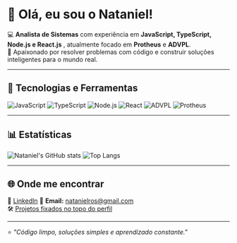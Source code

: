# 👋 Olá, eu sou o Nataniel!

💻 **Analista de Sistemas** com experiência em **JavaScript, TypeScript, Node.js e React.js** , atualmente focado em **Protheus** e **ADVPL**.  
🎯 Apaixonado por resolver problemas com código e construir soluções inteligentes para o mundo real.

---

## 🧰 Tecnologias e Ferramentas
![JavaScript](https://img.shields.io/badge/JavaScript-F7DF1E?style=for-the-badge&logo=javascript&logoColor=000)
![TypeScript](https://img.shields.io/badge/TypeScript-3178C6?style=for-the-badge&logo=typescript&logoColor=white)
![Node.js](https://img.shields.io/badge/Node.js-339933?style=for-the-badge&logo=node.js&logoColor=white)
![React](https://img.shields.io/badge/React-20232A?style=for-the-badge&logo=react&logoColor=61DAFB)
![ADVPL](https://img.shields.io/badge/ADVPL-003366?style=for-the-badge&logo=totvs&logoColor=white)
![Protheus](https://img.shields.io/badge/Protheus-007ACC?style=for-the-badge)

---

## 📊 Estatísticas
![Nataniel's GitHub stats](https://github-readme-stats.vercel.app/api?username=natanros&show_icons=true&theme=tokyonight)
![Top Langs](https://github-readme-stats.vercel.app/api/top-langs/?username=natanros&layout=compact&theme=tokyonight)

---

## 🌐 Onde me encontrar
📎 [LinkedIn]((https://www.linkedin.com/in/nataniel-antonio-da-rosa/)) 
📧 **Email:** natanielros@gmail.com  
🛠️ [Projetos fixados no topo do perfil](https://github.com/natanros?tab=repositories)

---

⭐ *"Código limpo, soluções simples e aprendizado constante."*

